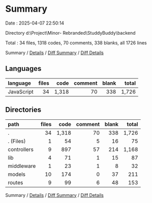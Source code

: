 # Summary

Date : 2025-04-07 22:50:14

Directory d:\\Project\\Minor- Rebranded\\StuddyBuddy\\backend

Total : 34 files,  1318 codes, 70 comments, 338 blanks, all 1726 lines

Summary / [Details](details.md) / [Diff Summary](diff.md) / [Diff Details](diff-details.md)

## Languages
| language | files | code | comment | blank | total |
| :--- | ---: | ---: | ---: | ---: | ---: |
| JavaScript | 34 | 1,318 | 70 | 338 | 1,726 |

## Directories
| path | files | code | comment | blank | total |
| :--- | ---: | ---: | ---: | ---: | ---: |
| . | 34 | 1,318 | 70 | 338 | 1,726 |
| . (Files) | 1 | 54 | 5 | 16 | 75 |
| controllers | 9 | 897 | 57 | 214 | 1,168 |
| lib | 4 | 71 | 1 | 15 | 87 |
| middleware | 1 | 23 | 1 | 8 | 32 |
| models | 10 | 174 | 0 | 37 | 211 |
| routes | 9 | 99 | 6 | 48 | 153 |

Summary / [Details](details.md) / [Diff Summary](diff.md) / [Diff Details](diff-details.md)